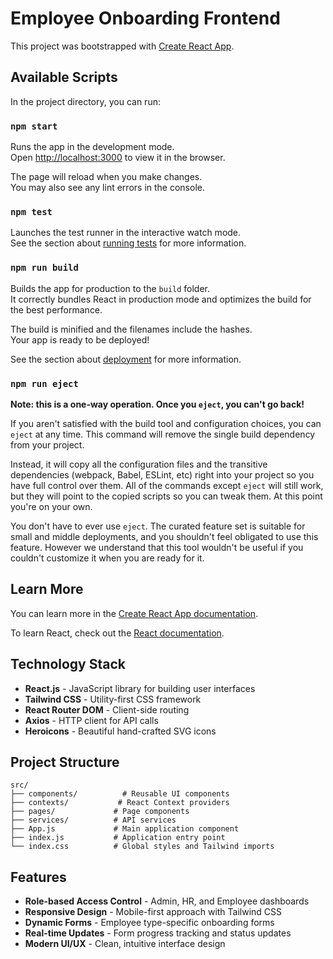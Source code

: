 # Employee Onboarding Frontend

This project was bootstrapped with [Create React App](https://github.com/facebook/create-react-app).

## Available Scripts

In the project directory, you can run:

### `npm start`

Runs the app in the development mode.\
Open [http://localhost:3000](http://localhost:3000) to view it in the browser.

The page will reload when you make changes.\
You may also see any lint errors in the console.

### `npm test`

Launches the test runner in the interactive watch mode.\
See the section about [running tests](https://facebook.github.io/create-react-app/docs/running-tests) for more information.

### `npm run build`

Builds the app for production to the `build` folder.\
It correctly bundles React in production mode and optimizes the build for the best performance.

The build is minified and the filenames include the hashes.\
Your app is ready to be deployed!

See the section about [deployment](https://facebook.github.io/create-react-app/docs/deployment) for more information.

### `npm run eject`

**Note: this is a one-way operation. Once you `eject`, you can't go back!**

If you aren't satisfied with the build tool and configuration choices, you can `eject` at any time. This command will remove the single build dependency from your project.

Instead, it will copy all the configuration files and the transitive dependencies (webpack, Babel, ESLint, etc) right into your project so you have full control over them. All of the commands except `eject` will still work, but they will point to the copied scripts so you can tweak them. At this point you're on your own.

You don't have to ever use `eject`. The curated feature set is suitable for small and middle deployments, and you shouldn't feel obligated to use this feature. However we understand that this tool wouldn't be useful if you couldn't customize it when you are ready for it.

## Learn More

You can learn more in the [Create React App documentation](https://facebook.github.io/create-react-app/docs/getting-started).

To learn React, check out the [React documentation](https://reactjs.org/).

## Technology Stack

- **React.js** - JavaScript library for building user interfaces
- **Tailwind CSS** - Utility-first CSS framework
- **React Router DOM** - Client-side routing
- **Axios** - HTTP client for API calls
- **Heroicons** - Beautiful hand-crafted SVG icons

## Project Structure

```
src/
├── components/          # Reusable UI components
├── contexts/           # React Context providers
├── pages/             # Page components
├── services/          # API services
├── App.js             # Main application component
├── index.js           # Application entry point
└── index.css          # Global styles and Tailwind imports
```

## Features

- **Role-based Access Control** - Admin, HR, and Employee dashboards
- **Responsive Design** - Mobile-first approach with Tailwind CSS
- **Dynamic Forms** - Employee type-specific onboarding forms
- **Real-time Updates** - Form progress tracking and status updates
- **Modern UI/UX** - Clean, intuitive interface design
